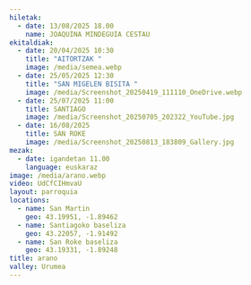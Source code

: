 ```yaml
---
hiletak:
  - date: 13/08/2025 18.00
    name: JOAQUINA MINDEGUIA CESTAU
ekitaldiak:
  - date: 20/04/2025 10:30
    title: "AITORTZAK "
    image: /media/semea.webp
  - date: 25/05/2025 12:30
    title: "SAN MIGELEN BISITA "
    image: /media/Screenshot_20250419_111110_OneDrive.webp
  - date: 25/07/2025 11:00
    title: SANTIAGO
    image: /media/Screenshot_20250705_202322_YouTube.jpg
  - date: 16/08/2025
    title: SAN ROKE
    image: /media/Screenshot_20250813_183809_Gallery.jpg
mezak:
  - date: igandetan 11.00
    language: euskaraz
image: /media/arano.webp
video: UdCfCIHmvaU
layout: parroquia
locations:
  - name: San Martin
    geo: 43.19951, -1.89462
  - name: Santiagoko baseliza
    geo: 43.22057, -1.91492
  - name: San Roke baseliza
    geo: 43.19331, -1.89248
title: arano
valley: Urumea
---
```

